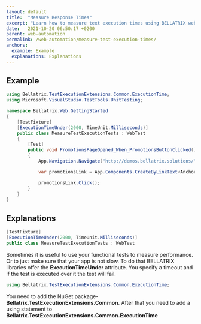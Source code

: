 ```yaml
---
layout: default
title:  "Measure Response Times"
excerpt: "Learn how to measure text execution times using BELLATRIX web module."
date:   2021-10-20 06:50:17 +0200
parent: web-automation
permalink: /web-automation/measure-test-execution-times/
anchors:
  example: Example
  explanations: Explanations
---
```

Example
--------
```csharp
using Bellatrix.TestExecutionExtensions.Common.ExecutionTime;
using Microsoft.VisualStudio.TestTools.UnitTesting;

namespace Bellatrix.Web.GettingStarted
{
    [TestFixture]
    [ExecutionTimeUnder(2000, TimeUnit.Milliseconds)]
    public class MeasureTestExecutionTests : WebTest
    {
        [Test]
        public void PromotionsPageOpened_When_PromotionsButtonClicked()
        {
            App.Navigation.Navigate("http://demos.bellatrix.solutions/");

            var promotionsLink = App.Components.CreateByLinkText<Anchor>("promo");

            promotionsLink.Click();
        }
    }
}
```

Explanations
------------
```csharp
[TestFixture]
[ExecutionTimeUnder(2000, TimeUnit.Milliseconds)]
public class MeasureTestExecutionTests : WebTest
```
Sometimes it is useful to use your functional tests to measure performance. Or to just make sure that your app is not slow. To do that BELLATRIX libraries offer the **ExecutionTimeUnder** attribute. You specify a timeout and if the test is executed over it the test will fail.
```csharp
using Bellatrix.TestExecutionExtensions.Common.ExecutionTime;
```
You need to add the NuGet package- **Bellatrix.TestExecutionExtensions.Common**. After that you need to add a using statement to **Bellatrix.TestExecutionExtensions.Common.ExecutionTime**